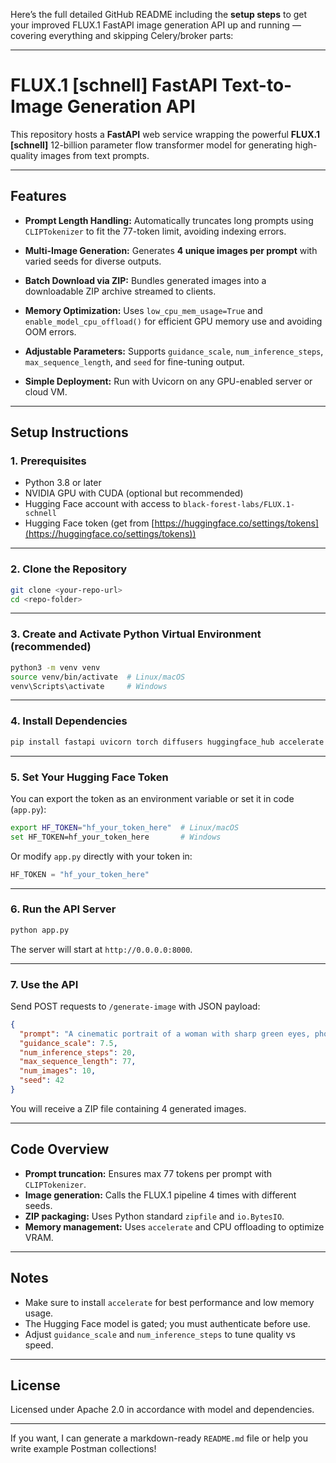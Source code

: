 Here’s the full detailed GitHub README including the **setup steps** to get your improved FLUX.1 FastAPI image generation API up and running — covering everything and skipping Celery/broker parts:

---

# FLUX.1 \[schnell] FastAPI Text-to-Image Generation API

This repository hosts a **FastAPI** web service wrapping the powerful **FLUX.1 \[schnell]** 12-billion parameter flow transformer model for generating high-quality images from text prompts.

---

## Features

* **Prompt Length Handling:**
  Automatically truncates long prompts using `CLIPTokenizer` to fit the 77-token limit, avoiding indexing errors.

* **Multi-Image Generation:**
  Generates **4 unique images per prompt** with varied seeds for diverse outputs.

* **Batch Download via ZIP:**
  Bundles generated images into a downloadable ZIP archive streamed to clients.

* **Memory Optimization:**
  Uses `low_cpu_mem_usage=True` and `enable_model_cpu_offload()` for efficient GPU memory use and avoiding OOM errors.

* **Adjustable Parameters:**
  Supports `guidance_scale`, `num_inference_steps`, `max_sequence_length`, and `seed` for fine-tuning output.

* **Simple Deployment:**
  Run with Uvicorn on any GPU-enabled server or cloud VM.

---

## Setup Instructions

### 1. Prerequisites

* Python 3.8 or later
* NVIDIA GPU with CUDA (optional but recommended)
* Hugging Face account with access to `black-forest-labs/FLUX.1-schnell`
* Hugging Face token (get from [https://huggingface.co/settings/tokens](https://huggingface.co/settings/tokens))

---

### 2. Clone the Repository

```bash
git clone <your-repo-url>
cd <repo-folder>
```

---

### 3. Create and Activate Python Virtual Environment (recommended)

```bash
python3 -m venv venv
source venv/bin/activate  # Linux/macOS
venv\Scripts\activate     # Windows
```

---

### 4. Install Dependencies

```bash
pip install fastapi uvicorn torch diffusers huggingface_hub accelerate sentencepiece protobuf transformers
```

---

### 5. Set Your Hugging Face Token

You can export the token as an environment variable or set it in code (`app.py`):

```bash
export HF_TOKEN="hf_your_token_here"  # Linux/macOS
set HF_TOKEN=hf_your_token_here       # Windows
```

Or modify `app.py` directly with your token in:

```python
HF_TOKEN = "hf_your_token_here"
```

---

### 6. Run the API Server

```bash
python app.py
```

The server will start at `http://0.0.0.0:8000`.

---

### 7. Use the API

Send POST requests to `/generate-image` with JSON payload:

```json
{
  "prompt": "A cinematic portrait of a woman with sharp green eyes, photorealistic, 8K",
  "guidance_scale": 7.5,
  "num_inference_steps": 20,
  "max_sequence_length": 77,
  "num_images": 10,
  "seed": 42
}
```

You will receive a ZIP file containing 4 generated images.

---

## Code Overview

* **Prompt truncation:** Ensures max 77 tokens per prompt with `CLIPTokenizer`.
* **Image generation:** Calls the FLUX.1 pipeline 4 times with different seeds.
* **ZIP packaging:** Uses Python standard `zipfile` and `io.BytesIO`.
* **Memory management:** Uses `accelerate` and CPU offloading to optimize VRAM.

---

## Notes

* Make sure to install `accelerate` for best performance and low memory usage.
* The Hugging Face model is gated; you must authenticate before use.
* Adjust `guidance_scale` and `num_inference_steps` to tune quality vs speed.

---

## License

Licensed under Apache 2.0 in accordance with model and dependencies.

---

If you want, I can generate a markdown-ready `README.md` file or help you write example Postman collections!
